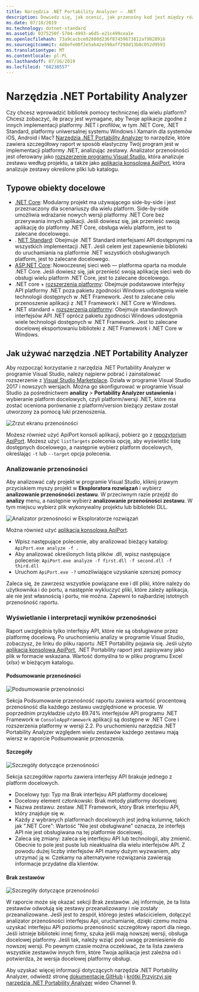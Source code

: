 ```yaml
---
title: Narzędzia .NET Portability Analyzer — .NET
description: Dowiedz się, jak ocenić, jak przenośny kod jest między różne implementacje platformy .NET, takich jak .NET Core, .NET Standard, platformy uniwersalnej systemu Windows i Xamarin za pomocą narzędzia .NET Portability Analyzer.
ms.date: 07/10/2019
ms.technology: dotnet-standard
ms.assetid: 0375250f-5704-4993-a6d5-e21c499cea1e
ms.openlocfilehash: 73a9cacbce02880d236f87459673812af9828916
ms.sourcegitcommit: 4d8efe00f2e5ab42e598aff298d13b8c052d9593
ms.translationtype: MT
ms.contentlocale: pl-PL
ms.lasthandoff: 07/16/2019
ms.locfileid: "68238557"
---
```

# <a name="the-net-portability-analyzer"></a>Narzędzia .NET Portability Analyzer

Czy chcesz wprowadzić bibliotek pomocy technicznej dla wielu platform? Chcesz zobaczyć, ile pracy jest wymagane, aby Twoje aplikacje zgodne z innych implementacji platformy .NET i profilów, w tym .NET Core, .NET Standard, platformy uniwersalnej systemu Windows i Xamarin dla systemów iOS, Android i Mac? [Narzędzia .NET Portability Analyzer](https://github.com/microsoft/dotnet-apiport) to narzędzie, które zawiera szczegółowy raport w sposób elastyczny Twój program jest w implementacji platformy .NET, analizując zestawy. Analizator przenośności jest oferowany jako [rozszerzenie programu Visual Studio](https://marketplace.visualstudio.com/items?itemName=ConnieYau.NETPortabilityAnalyzer), która analizuje zestawu według projektu, a także jako [aplikacja konsolowa ApiPort](https://aka.ms/apiportdownload), która analizuje zestawy określone pliki lub katalogu.

## <a name="common-targets"></a>Typowe obiekty docelowe

* [.NET Core](../../core/index.md): Modularny projekt ma używającego side-by-side i jest przeznaczony dla scenariuszy dla wielu platform. Side-by-side umożliwia wdrażanie nowych wersji platformy .NET Core bez przerywania innych aplikacji. Jeśli dowiesz się, jak przenieść swoją aplikację do platformy .NET Core, obsługa wielu platform, jest to zalecane docelowego. 
* . [NET Standard](../../standard/net-standard.md): Obejmuje .NET Standard interfejsami API dostępnymi na wszystkich implementacji .NET. Jeśli celem jest zapewnienie biblioteki do uruchamiania na platformie .NET wszystkich obsługiwanych platform, jest to zalecane docelowego.  
* [ASP.NET Core](/aspnet/core): Nowoczesnej sieci web — platforma oparta na module .NET Core. Jeśli dowiesz się, jak przenieść swoją aplikację sieci web do obsługi wielu platform .NET Core, jest to zalecane docelowego.
* .NET core + [rozszerzenia platformy](../../core/porting/windows-compat-pack.md): Obejmuje podstawowe interfejsy API platformy .NET poza pakietu zgodności Windows udostępnia wiele technologii dostępnych w .NET Framework. Jest to zalecane celu przenoszenie aplikacji z .NET Framework i .NET Core w Windows.
* .NET standard + [rozszerzenia platformy](../../core/porting/windows-compat-pack.md): Obejmuje standardowych interfejsów API .NET oprócz pakietu zgodności Windows udostępnia wiele technologii dostępnych w .NET Framework. Jest to zalecane docelowej eksportowaniu biblioteki z .NET Framework i .NET Core w Windows.

## <a name="how-to-use-the-net-portability-analyzer"></a>Jak używać narzędzia .NET Portability Analyzer

Aby rozpocząć korzystanie z narzędzia .NET Portability Analyzer w programie Visual Studio, należy najpierw pobrać i zainstalować rozszerzenie z [Visual Studio Marketplace](https://marketplace.visualstudio.com/items?itemName=ConnieYau.NETPortabilityAnalyzer). Działa w programie Visual Studio 2017 i nowszych wersjach. Można go skonfigurować w programie Visual Studio za pośrednictwem **analizy** > **Portability Analyzer ustawienia** i wybieranie platform docelowych, czyli platform/wersji .NET, które ma zostać oceniona porównanie z platform/version bieżący zestaw został utworzony za pomocą luki przenoszenia.

![Zrzut ekranu przenośności](./media/portability-analyzer/portability-screenshot.png)

Możesz również użyć ApiPort konsoli aplikacji, pobierz go z [repozytorium ApiPort](http://aka.ms/apiportdownload). Możesz użyć `listTargets` polecenia opcję, aby wyświetlić listę dostępnych docelowego, a następnie wybierz platform docelowych, określając `-t` lub `--target` opcja polecenia. 

### <a name="analyze-portability"></a>Analizowanie przenośności
Aby analizować cały projekt w programie Visual Studio, kliknij prawym przyciskiem myszy projekt w **Eksploratora rozwiązań** i wybierz **analizowanie przenośności zestawu**. W przeciwnym razie przejdź do **analizy** menu, a następnie wybierz **analizowanie przenośności zestawu**. W tym miejscu wybierz plik wykonywalny projektu lub biblioteki DLL.

![Analizator przenośności w Eksploratorze rozwiązań](./media/portability-analyzer/portability-solution-explorer.png)

Można również użyć [aplikacja konsolowa ApiPort](https://aka.ms/apiportdownload). 

* Wpisz następujące polecenie, aby analizować bieżący katalog: `ApiPort.exe analyze -f .`
* Aby analizować określonych listą plików .dll, wpisz następujące polecenie: `ApiPort.exe analyze -f first.dll -f second.dll -f third.dll`
* Uruchom `ApiPort.exe -?` umożliwiające uzyskanie szerszej pomocy

Zaleca się, że zawrzesz wszystkie powiązane exe i dll pliki, które należy do użytkownika i do portu, a następnie wykluczyć pliki, które zależy aplikacja, ale nie jest własnością i portu, nie można. Zapewni to najbardziej istotnych przenośność raportu.  

### <a name="view-and-interpret-portability-result"></a>Wyświetlanie i interpretacji wyników przenośności

Raport uwzględnia tylko interfejsy API, które nie są obsługiwane przez platformę docelową. Po uruchomieniu analizy w programie Visual Studio, zobaczysz, że linku do pliku raportu .NET Portability pojawia się. Jeśli użyto [aplikacja konsolowa ApiPort](https://aka.ms/apiportdownload), .NET Portability raport jest zapisywany jako plik w formacie wskazana. Wartość domyślna to w pliku programu Excel (*xlsx*) w bieżącym katalogu.

#### <a name="portability-summary"></a>Podsumowanie przenośności 

![Podsumowanie przenośności](./media/portability-analyzer/portabilitysummary.png)

Sekcja Podsumowanie przenośność raportu zawiera wartość procentową przenośność dla każdego zestawu uwzględnione w procesie. W poprzednim przykładzie użyto 89.74% interfejsów API programu .NET Framework w `ConsoleAppFramework` aplikacji są dostępne w .NET Core i rozszerzenia platformy w wersji 2.2. Po uruchomieniu narzędzia .NET Portability Analyzer względem wielu zestawów każdego zestawu mają wiersz w raporcie Podsumowanie przenoszenia.

#### <a name="details"></a>Szczegóły

![Szczegóły dotyczące przenośności](./media/portability-analyzer/portabilitydetails.png)

Sekcja szczegółów raportu zawiera interfejsy API brakuje jednego z platform docelowych. 

- Docelowy typ: Typ ma Brak interfejsu API platformy docelowej 
- Docelowy element członkowski: Brak metody platformy docelowej 
- Nazwa zestawu: zestaw .NET Framework, który Brak interfejsu API, który znajduje się w. 
- Każdy z wybranych platformach docelowych jest jedną kolumnę, takich jak ".NET Core": Wartość "Nie jest obsługiwane" oznacza, że interfejs API nie jest obsługiwana na tej platformie docelowej. 
- Zaleca się zmiany: zaleca się interfejsu API lub technologii, aby zmienić. Obecnie to pole jest puste lub nieaktualna dla wielu interfejsów API. Z powodu dużej liczby interfejsów API mamy dużym wyzwaniem, aby utrzymać ją w. Czekamy na alternatywne rozwiązania zawierają informacje przydatne dla klientów.

#### <a name="missing-assemblies"></a>Brak zestawów

![Szczegóły dotyczące przenośności](./media/portability-analyzer/missingassemblies.png)

W raporcie może się okazać sekcji Brak zestawów. Jej informuje, że ta lista zestawów odwołują się zestawy przeanalizowany i nie zostały przeanalizowane. Jeśli jest to zespół, którego jesteś właścicielem, dołączyć analizator przenośności interfejsu Api, uruchamianie, dzięki czemu można uzyskać interfejsu API poziomu przenośność szczegółowy raport dla niego. Jeśli istnieje biblioteki innej firmy, szuka jeśli mają nowszej wersji, obsługa docelowej platformy. Jeśli tak, należy wziąć pod uwagę przeniesienie do nowszej wersji. Po pewnym czasie można oczekiwać, że ta lista zawiera wszystkie zestawów innych firm, które Twoja aplikacja jest zależna od i potwierdza, że wersja docelowej platformy obsługi.  

Aby uzyskać więcej informacji dotyczących narzędzia .NET Portability Analyzer, odwiedź stronę [dokumentację GitHub](https://github.com/Microsoft/dotnet-apiport#documentation) i [krótki Przyjrzyj się narzędzia .NET Portability Analyzer](https://channel9.msdn.com/Blogs/Seth-Juarez/A-Brief-Look-at-the-NET-Portability-Analyzer) wideo Channel 9.
